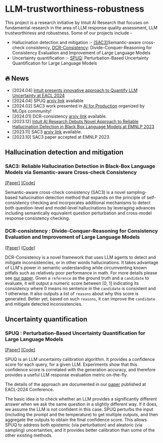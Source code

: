 # LLM-trustworthiness-robustness

This project is a research initiative by Intuit AI Research that focuses on fundamental research in the area of LLM response quality assessment, LLM trustworthiness and robustness. Some of our projects include -
- Hallucination detection and mitigation :- [(SAC3)](#sac3-reliable-hallucination-detection-in-black-box-language-models-via-semantic-aware-cross-check-consistency)Semantic-aware cross-check consistency, [DCR-Consistency](#dcr-consistency--divide-conquer-reasoning-for-consistency-evaluation-and-improvement-of-large-language-models): Divide-Conquer-Reasoning for Consistency Evaluation and Improvement of Large Language Models
- Uncertainty quantification :- [SPUQ](#spuq--perturbation-based-uncertainty-quantification-for-large-language-models): Perturbation-Based Uncertainty Quantification for Large Language Models

## :fire: News
- [2024.04] [Intuit presents innovative approach to Quantify LLM Uncertainty at EACL 2024](https://medium.com/intuit-engineering/intuit-presents-innovative-approach-to-quantifying-llm-uncertainty-at-eacl-2024-f839a8f1b89b)
- [2024.04] SPUQ [arxiv link](https://arxiv.org/abs/2403.02509) available
- [2024.02] SAC3 work presented in [AI for Production](https://home.mlops.community/home/events/ai-in-production-2024-02-15) organized by MLOps community! 
- [2024.01] DCR-consistency [arxiv link](https://arxiv.org/abs/2401.02132) available.
- [2023.12] [Intuit AI Research Debuts Novel Approach to Reliable Hallucination Detection in Black Box Language Models at EMNLP 2023](https://medium.com/intuit-engineering/intuit-ai-research-debuts-novel-approach-to-reliable-hallucination-detection-in-black-box-language-746d7f720c50) 
- [2023.11] SAC3 [arxiv link](https://arxiv.org/abs/2311.01740) available.
- [2023.10] SAC3 paper accepted at EMNLP 2023.

## Hallucination detection and mitigation
### SAC3: Reliable Hallucination Detection in Black-Box Language Models via Semantic-aware Cross-check Consistency
[[Paper]](https://arxiv.org/abs/2311.01740) [[Code]](https://github.com/intuit-ai-research/LLM-response-quality-eval/tree/master/SAC3)

Semantic-aware cross-check consistency (SAC3) is a novel sampling-based hallucination detection method that expands on the principle of self-consistency checking and incorporates additional mechanisms to detect both question-level and model-level hallucinations by leveraging advances including semantically equivalent question perturbation and cross-model response consistency checking.

### DCR-consistency : Divide-Conquer-Reasoning for Consistency Evaluation and Improvement of Large Language Models
[[Paper]](https://arxiv.org/abs/2401.02132) [[Code]](https://github.com/intuit-ai-research/LLM-response-quality-eval/tree/master/DCR)

DCR-Consistency is a novel framework that uses LLM agents to detect and mitigate inconsistencies, or in other words hallucinations. It takes advantage of LLM's power in semantic understanding while circumventing known pitfalls such as relatively poor performance in math. For more details please see [our paper](https://arxiv.org/pdf/2401.02132.pdf).
Given a `reference` as the ground truth and a `candidate` to evaluate, it will output a numeric score between [0, 1] indicating its consistency where 0 means no sentence in the `candidate` is consistent and 1 otherwise. It also outputs a list of `reasons` about why this score is generated. Better yet, based on such `reasons`, it can improve the `candidate` and mitigate detected inconsistencies. 

## Uncertainty quantification
### SPUQ : Perturbation-Based Uncertainty Quantification for Large Language Models
[[Paper]](https://arxiv.org/abs/2403.02509) [[Code]](https://github.com/intuit-ai-research/LLM-response-quality-eval/tree/master/SPUQ)

SPUQ is an LLM uncertainty calibration algorithm. It provides a confidence score for each query, for a given LLM. Experiments show that this confidence score is correlated with the generation accuracy, and therefore provides a useful LLM response evaluation metric on-the-fly.

The details of the approach are documented in our [paper](https://arxiv.org/abs/2403.02509) published at EACL-2024 Conference.

The basic idea is to check whether an LLM provides a significantly different answer when we ask the same question in a slightly different way. If it does, we assume the LLM is not confident in this case. SPUQ perturbs the input (including the prompt and the temperature) to get multiple outputs, and then aggregate the outputs to obtain the final confidence score. This allows SPUQ to address both epistemic (via perturbation) and aleatoric (via sampling) uncertainties, and it provides better calibration than some of the other existing methods.

